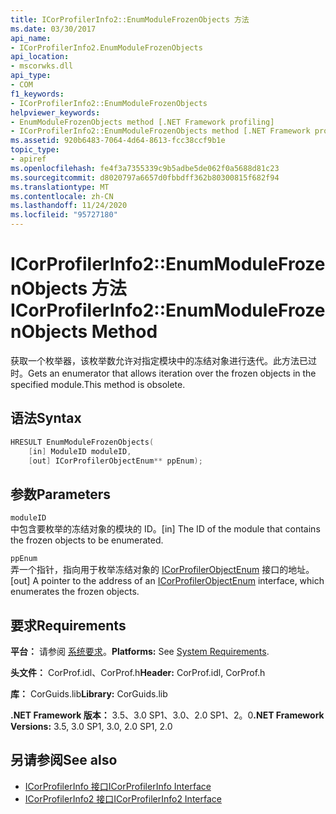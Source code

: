 ```yaml
---
title: ICorProfilerInfo2::EnumModuleFrozenObjects 方法
ms.date: 03/30/2017
api_name:
- ICorProfilerInfo2.EnumModuleFrozenObjects
api_location:
- mscorwks.dll
api_type:
- COM
f1_keywords:
- ICorProfilerInfo2::EnumModuleFrozenObjects
helpviewer_keywords:
- EnumModuleFrozenObjects method [.NET Framework profiling]
- ICorProfilerInfo2::EnumModuleFrozenObjects method [.NET Framework profiling]
ms.assetid: 920b6483-7064-4d64-8613-fcc38ccf9b1e
topic_type:
- apiref
ms.openlocfilehash: fe4f3a7355339c9b5adbe5de062f0a5688d81c23
ms.sourcegitcommit: d8020797a6657d0fbbdff362b80300815f682f94
ms.translationtype: MT
ms.contentlocale: zh-CN
ms.lasthandoff: 11/24/2020
ms.locfileid: "95727180"
---
```

# <a name="icorprofilerinfo2enummodulefrozenobjects-method"></a><span data-ttu-id="2f482-102">ICorProfilerInfo2::EnumModuleFrozenObjects 方法</span><span class="sxs-lookup"><span data-stu-id="2f482-102">ICorProfilerInfo2::EnumModuleFrozenObjects Method</span></span>

<span data-ttu-id="2f482-103">获取一个枚举器，该枚举数允许对指定模块中的冻结对象进行迭代。此方法已过时。</span><span class="sxs-lookup"><span data-stu-id="2f482-103">Gets an enumerator that allows iteration over the frozen objects in the specified module.This method is obsolete.</span></span>  
  
## <a name="syntax"></a><span data-ttu-id="2f482-104">语法</span><span class="sxs-lookup"><span data-stu-id="2f482-104">Syntax</span></span>  
  
```cpp  
HRESULT EnumModuleFrozenObjects(  
    [in] ModuleID moduleID,  
    [out] ICorProfilerObjectEnum** ppEnum);  
```  
  
## <a name="parameters"></a><span data-ttu-id="2f482-105">参数</span><span class="sxs-lookup"><span data-stu-id="2f482-105">Parameters</span></span>  

 `moduleID`  
 <span data-ttu-id="2f482-106">中包含要枚举的冻结对象的模块的 ID。</span><span class="sxs-lookup"><span data-stu-id="2f482-106">[in] The ID of the module that contains the frozen objects to be enumerated.</span></span>  
  
 `ppEnum`  
 <span data-ttu-id="2f482-107">弄一个指针，指向用于枚举冻结对象的 [ICorProfilerObjectEnum](icorprofilerobjectenum-interface.md) 接口的地址。</span><span class="sxs-lookup"><span data-stu-id="2f482-107">[out] A pointer to the address of an [ICorProfilerObjectEnum](icorprofilerobjectenum-interface.md) interface, which enumerates the frozen objects.</span></span>  
  
## <a name="requirements"></a><span data-ttu-id="2f482-108">要求</span><span class="sxs-lookup"><span data-stu-id="2f482-108">Requirements</span></span>  

 <span data-ttu-id="2f482-109">**平台：** 请参阅 [系统要求](../../get-started/system-requirements.md)。</span><span class="sxs-lookup"><span data-stu-id="2f482-109">**Platforms:** See [System Requirements](../../get-started/system-requirements.md).</span></span>  
  
 <span data-ttu-id="2f482-110">**头文件：** CorProf.idl、CorProf.h</span><span class="sxs-lookup"><span data-stu-id="2f482-110">**Header:** CorProf.idl, CorProf.h</span></span>  
  
 <span data-ttu-id="2f482-111">**库：** CorGuids.lib</span><span class="sxs-lookup"><span data-stu-id="2f482-111">**Library:** CorGuids.lib</span></span>  
  
 <span data-ttu-id="2f482-112">**.NET Framework 版本：** 3.5、3.0 SP1、3.0、2.0 SP1、2。0</span><span class="sxs-lookup"><span data-stu-id="2f482-112">**.NET Framework Versions:** 3.5, 3.0 SP1, 3.0, 2.0 SP1, 2.0</span></span>  
  
## <a name="see-also"></a><span data-ttu-id="2f482-113">另请参阅</span><span class="sxs-lookup"><span data-stu-id="2f482-113">See also</span></span>

- [<span data-ttu-id="2f482-114">ICorProfilerInfo 接口</span><span class="sxs-lookup"><span data-stu-id="2f482-114">ICorProfilerInfo Interface</span></span>](icorprofilerinfo-interface.md)
- [<span data-ttu-id="2f482-115">ICorProfilerInfo2 接口</span><span class="sxs-lookup"><span data-stu-id="2f482-115">ICorProfilerInfo2 Interface</span></span>](icorprofilerinfo2-interface.md)
